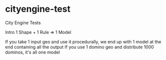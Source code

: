 # cityengine-test
City Engine Tests

Intro
1 Shape + 1 Rule => 1 Model

If you take 1 input geo and use it procedurally, we end up with 1 model at the end containing all the output
If you use 1 domino geo and distribute 1000 dominos, it's all one model

